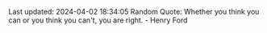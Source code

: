 Last updated: 2024-04-02 18:34:05
Random Quote: Whether you think you can or you think you can't, you are right. - Henry Ford
